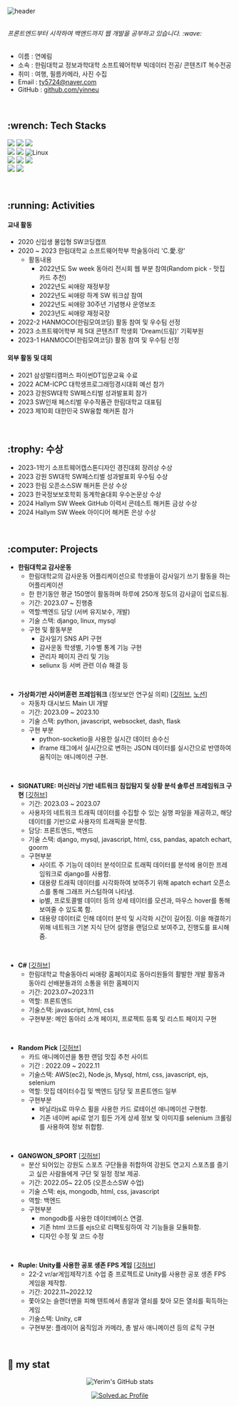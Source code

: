![header](https://capsule-render.vercel.app/api?type=cylinder&color=auto&height=100&fontAlignY=50&fontSize=30&animation=blinking&section=header&text=Yerim's%20GitHub%&ustomColorList=0,2,2,5,30)
<!--Copyright © 2020 Ye-Chan Kang-->

<br>
<i>프론트엔드부터 시작하여 백엔드까지 웹 개발을 공부하고 있습니다. :wave:</i>
<br>
<br>

- 이름 : 연예림
- 소속 : 한림대학교 정보과학대학 소프트웨어학부 빅데이터 전공/ 콘텐츠IT 복수전공
- 취미 : 여행, 필름카메라, 사진 수집
- Email : ty5724@naver.com
- GitHub : <a href = "https://github.com/yinneu"> github.com/yinneu </a>


<br>

<h2> :wrench: Tech Stacks </h2>

<img src="https://img.shields.io/badge/JAVASCRIPT-F7DF1E?style=for-the-badge&logo=javascript&logoColor=black"/> <img src="https://img.shields.io/badge/HTML5-E34F26?style=for-the-badge&logo=html5&logoColor=white"/> <img src="https://img.shields.io/badge/CSS3-1572B6?style=for-the-badge&logo=CSS3&logoColor=white"/> <br>
<img src="https://img.shields.io/badge/PYTHON-3776AB?style=for-the-badge&logo=PYTHON&logoColor=white"/>
<img src="https://img.shields.io/badge/JAVA-003648?style=for-the-badge&logo=JAVA&logoColor=white"/> 
![Linux](https://img.shields.io/badge/Linux-FCC624?style=for-the-badge&logo=linux&logoColor=black) <br>
<img src="https://img.shields.io/badge/DJANGO-092E20?style=for-the-badge&logo=DJANGO&logoColor=white"/>
<img src="https://img.shields.io/badge/MYSQL-4479A1?style=for-the-badge&logo=MYSQL&logoColor=white"/>
<img src="https://img.shields.io/badge/NODE.JS-5FA04E?style=for-the-badge&logo=NODE.JS&logoColor=white"/> <br>
<img src="https://img.shields.io/badge/github-181717?style=for-the-badge&logo=github&logoColor=white"/>
<img src="https://img.shields.io/badge/postman-FF6C37?style=for-the-badge&logo=postman&logoColor=white"/>


<br>

<!--![Top Langs](https://github-readme-stats.vercel.app/api/top-langs/?username=yinneu&layout=compact)-->

<h2>  :running: Activities </h2>

<h4> 교내 활동 </h4>

- 2020 신입생 몰입형 SW코딩캡프
- 2020 ~ 2023 한림대학교 소프트웨어학부 학술동아리 'C.愛.랑' </h4>
   - 활동내용 <br>
     - 2022년도 Sw week 동아리 전시회 웹 부분 참여(Random pick - 맛집 카드 추천)
     -  2022년도 씨애랑 재정부장
     - 2022년도 씨애랑 하계 SW 워크샵 참여
      - 2022년도 씨애랑 30주년 기념행사 운영보조
      - 2023년도 씨애랑 재정국장
- 2022-2 HANMOCO(한림모여코딩) 활동 참여 및 우수팀 선정
- 2023 소프트웨어학부 제 5대 콘텐츠IT 학생회 'Dream(드림)' 기획부원
- 2023-1 HANMOCO(한림모여코딩) 활동 참여 및 우수팀 선정


<h4>외부 활동 및 대회</h4>

- 2021 삼성멀티캠퍼스 파이썬DT입문교육 수료
- 2022 ACM-ICPC 대학생프로그래밍경시대회 예선 참가
- 2023 강원SW대학 SW페스티벌 성과발표회 참가
- 2023 SW인재 페스티벌 우수작품관 한림대학교 대표팀
- 2023 제10회 대한민국 SW융합 해커톤 참가

<br>

<h2>:trophy: 수상</h2>
  
- 2023-1학기 소프트웨어캡스톤디자인 경진대회 장려상 수상
- 2023 강원 SW대학 SW페스티벌 성과발표회 우수팀 수상
- 2023 한림 오픈소스SW 해커톤 은상 수상
- 2023 한국정보보호학회 동계학술대회 우수논문상 수상
- 2024 Hallym SW Week GitHub 이력서 콘테스트 해커톤 금상 수상
- 2024 Hallym SW Week 아이디어 해커톤 은상 수상

<br>

<h2> :computer: Projects </h2>

- **한림대학교 감사운동**
  - 한림대학교의 감사운동 어플리케이션으로 학생들이 감사일기 쓰기 활동을 하는 어플리케이션
  - 한 한기동안 평균 150명이 활동하며 하루에 250개 정도의 감사글이 업로드됨.
  - 기간: 2023.07 ~ 진행중  
  - 역할:백엔드 담당 (서버 유지보수, 개발)
  - 기술 스택: django, linux, mysql
  - 구현 및 활동부분
      - 감사일기 SNS API 구현
      - 감사운동 학생별, 기수별 통계 기능 구현
      - 관리자 페이지 관리 및 기능
      - seliunx 등 서버 관련 이슈 해결 등
<br>

- **가상화기반 사이버훈련 프레임워크** (정보보안 연구실 의뢰) [<a href="https://github.com/yinneu/car_dashboard">깃허브</a>, <a href="https://harvest-typhoon-397.notion.site/e3f9442efe78455098a78341865085d7">노션</a>]
   - 자동차 대시보드 Main UI 개발
   - 기간: 2023.09 ~ 2023.10
   - 기술 스택: python, javascript, websocket, dash, flask
   - 구현 부분
        - python-socketio을 사용한 실시간 데이터 송수신
        - iframe 태그에서 실시간으로 변하는 JSON 데이터를 실시간으로 반영하여 움직이는 애니메이션 구현.
   <!---  기존 연구원분들이 dash 라이브러리로 구현해놓은 코드를 수정하지 못함.  상위 iframe에서의 태그 값을 받아오기 위해 python-socketio를 사용하여 웹소켓으로 json 데이터를 받아와 처리함. -->
     
<br>

- **SIGNATURE: 머신러닝 기반 네트워크 침입탐지 및 상황 분석 솔루션 프레임워크 구현** [<a href="https://github.com/yinneu/signature">깃허브</a>]
   - 기간: 2023.03 ~ 2023.07
   <!-- - 머신러닝 기반 네트워크 침입탐지 및 상황 분석 솔루션 프레임워크 구현 -->
   - 사용자의 네트워크 트래픽 데이터를 수집할 수 있는 실행 파일을 제공하고, 해당 데이터를 기반으로 사용자의 트래픽을 분석함.
   - 담당: 프론트엔드, 백엔드
   - 기술 스택: django, mysql, javascript, html, css, pandas, apatch echart, goorm
   - 구현부분
       - 사이트 주 기능이 데이터 분석이므로 트래픽 데이터를 분석에 용이한 프레임워크로 django를 사용함.
       - 대용량 트래픽 데이터를 시각화하여 보여주기 위해 apatch echart 오픈소스를 통해 그래프 커스텀하여 나타냄.
       - ip별, 프로토콜별 데이터 등의 상세 테이터를 모션과, 마우스 hover를 통해 보여줄 수 있도록 함.
       - 대용량 데이터로 인해 데이터 분석 및 시각화 시간이 길어짐. 이을 해결하기 위해 네트워크 기본 지식 단어 설명을 랜덤으로 보여주고, 진행도를 표시해줌. 
     
<br>

- **C#** [<a href="https://github.com/yinneu/C-shop">깃허브</a>]
   - 한림대학교 학술동아리 씨애랑 홈페이지로 동아리원들의 활발한 개발 활동과 동아리 선배분들과의 소통을 위한 홈페이지
   - 기간: 2023.07~2023.11
   - 역할: 프론트엔드
   - 기술스택: javascript, html, css
   - 구현부분: 메인 동아리 소개 페이지, 프로젝트 등록 및 리스트 페이지 구현
     
<br>

- **Random Pick** [<a href="https://github.com/yinneu/2022-SWExhibition-MasjibBoard">깃허브</a>]
  - 카드 애니메이션을 통한 랜덤 맛집 추천 사이트
  - 기간 : 2022.09 ~ 2022.11
  - 기술스택: AWS(ec2), Node.js, Mysql, html, css, javascript, ejs, selenium
  - 역할: 맛집 데이터수집 및 백엔드 담당 및 프론트엔드 일부
  - 구현부분
    - 바닐라js로 마우스 휠을 사용한 카드 로테이션 애니메이션 구현함.
    - 기존 네이버 api로 얻기 힘든 가게 상세 정보 및 이미지를 selenium 크롤링를 사용하여 정보 취합함.
   
<br>
  
- **GANGWON_SPORT** [<a href="https://github.com/yinneu/Gangwon_Sports">깃허브</a>]
  - 분산 되어있는 강원도 스포츠 구단들을 취합하여 강원도 연고지 스포츠를 즐기고 싶은 사람들에게 구단 및 일정 정보 제공.
  - 기간: 2022.05~ 22.05 (오픈소스SW 수업)
  - 기술 스택: ejs, mongodb, html, css, javascript
  - 역할: 백엔드
  - 구현부분
       - mongodb를 사용한 데이터베이스 연결.
       - 기존 html 코드를 ejs으로 리팩토링하여 각 기능들을 모듈화함.
       - 디자인 수정 및 코드 수정
   
<br>

-  **Ruple: Unity를 사용한 공포 생존 FPS 게임** [<a href="https://github.com/Junseo11/Rupi">깃허브</a>]
   - 22-2 vr/ar게임제작기초 수업 중 프로젝트로 Unity를 사용한 공포 생존 FPS 게임을 제작함.
   - 기간: 2022.11~2022.12
   - 쫓아오는 슬랜더맨을 피해 텐트에서 총알과 열쇠를 찾아 모든 열쇠를 획득하는 게임
   - 기술스택: Unity, c#
   - 구현부분: 플레이어 움직임과 카메라, 총 발사 애니메이션 등의 로직 구현

<br>

## :stars: my stat
<div align="center">

![Yerim's GitHub stats](https://github-readme-stats.vercel.app/api?username=yinneu&show_icons=true&theme=radical) <br>

[![Solved.ac Profile](http://mazassumnida.wtf/api/generate_badge?boj=yinneu)](https://solved.ac/yinneu)

</div>

